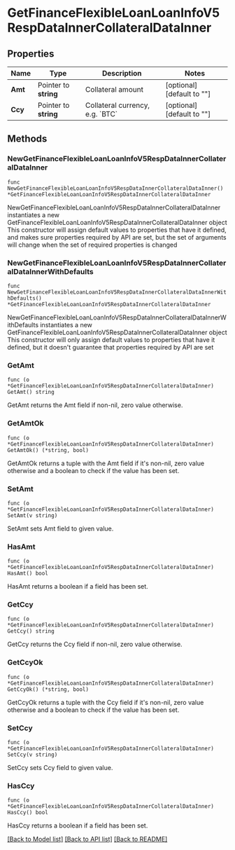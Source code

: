 # GetFinanceFlexibleLoanLoanInfoV5RespDataInnerCollateralDataInner

## Properties

Name | Type | Description | Notes
------------ | ------------- | ------------- | -------------
**Amt** | Pointer to **string** | Collateral amount | [optional] [default to ""]
**Ccy** | Pointer to **string** | Collateral currency, e.g. &#x60;BTC&#x60; | [optional] [default to ""]

## Methods

### NewGetFinanceFlexibleLoanLoanInfoV5RespDataInnerCollateralDataInner

`func NewGetFinanceFlexibleLoanLoanInfoV5RespDataInnerCollateralDataInner() *GetFinanceFlexibleLoanLoanInfoV5RespDataInnerCollateralDataInner`

NewGetFinanceFlexibleLoanLoanInfoV5RespDataInnerCollateralDataInner instantiates a new GetFinanceFlexibleLoanLoanInfoV5RespDataInnerCollateralDataInner object
This constructor will assign default values to properties that have it defined,
and makes sure properties required by API are set, but the set of arguments
will change when the set of required properties is changed

### NewGetFinanceFlexibleLoanLoanInfoV5RespDataInnerCollateralDataInnerWithDefaults

`func NewGetFinanceFlexibleLoanLoanInfoV5RespDataInnerCollateralDataInnerWithDefaults() *GetFinanceFlexibleLoanLoanInfoV5RespDataInnerCollateralDataInner`

NewGetFinanceFlexibleLoanLoanInfoV5RespDataInnerCollateralDataInnerWithDefaults instantiates a new GetFinanceFlexibleLoanLoanInfoV5RespDataInnerCollateralDataInner object
This constructor will only assign default values to properties that have it defined,
but it doesn't guarantee that properties required by API are set

### GetAmt

`func (o *GetFinanceFlexibleLoanLoanInfoV5RespDataInnerCollateralDataInner) GetAmt() string`

GetAmt returns the Amt field if non-nil, zero value otherwise.

### GetAmtOk

`func (o *GetFinanceFlexibleLoanLoanInfoV5RespDataInnerCollateralDataInner) GetAmtOk() (*string, bool)`

GetAmtOk returns a tuple with the Amt field if it's non-nil, zero value otherwise
and a boolean to check if the value has been set.

### SetAmt

`func (o *GetFinanceFlexibleLoanLoanInfoV5RespDataInnerCollateralDataInner) SetAmt(v string)`

SetAmt sets Amt field to given value.

### HasAmt

`func (o *GetFinanceFlexibleLoanLoanInfoV5RespDataInnerCollateralDataInner) HasAmt() bool`

HasAmt returns a boolean if a field has been set.

### GetCcy

`func (o *GetFinanceFlexibleLoanLoanInfoV5RespDataInnerCollateralDataInner) GetCcy() string`

GetCcy returns the Ccy field if non-nil, zero value otherwise.

### GetCcyOk

`func (o *GetFinanceFlexibleLoanLoanInfoV5RespDataInnerCollateralDataInner) GetCcyOk() (*string, bool)`

GetCcyOk returns a tuple with the Ccy field if it's non-nil, zero value otherwise
and a boolean to check if the value has been set.

### SetCcy

`func (o *GetFinanceFlexibleLoanLoanInfoV5RespDataInnerCollateralDataInner) SetCcy(v string)`

SetCcy sets Ccy field to given value.

### HasCcy

`func (o *GetFinanceFlexibleLoanLoanInfoV5RespDataInnerCollateralDataInner) HasCcy() bool`

HasCcy returns a boolean if a field has been set.


[[Back to Model list]](../README.md#documentation-for-models) [[Back to API list]](../README.md#documentation-for-api-endpoints) [[Back to README]](../README.md)



